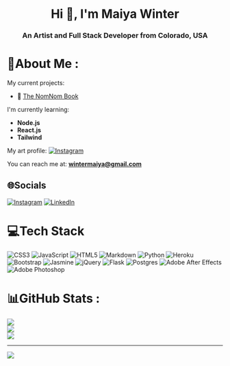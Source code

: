<h1 align="center">Hi 👋, I'm Maiya Winter</h1>
<h3 align="center">An Artist and Full Stack Developer from Colorado, USA</h3>
<!-- <div id="header" align="center">
  <img src="https://media-exp1.licdn.com/dms/image/C5616AQEM71ankJuX-w/profile-displaybackgroundimage-shrink_200_800/0/1644547346037?e=1657756800&v=beta&t=7JnI514YxigkumHB4DfvU9A5ipfooxndlg6P5QjV35M" width=2100"/>
</div> -->

# 💫About Me :
My current projects:

- 📖 [The NomNom Book](https://github.com/WinterMaiya/nomnom_book)

I'm currently learning:
- **Node.js** 
- **React.js**
- **Tailwind**

My art profile:
[![Instagram](https://img.shields.io/badge/Instagram-%23E4405F.svg?logo=Instagram&logoColor=white)](https://instagram.com/maiyawinter)

You can reach me at: **wintermaiya@gmail.com**


## 🌐Socials
[![Instagram](https://img.shields.io/badge/Instagram-%23E4405F.svg?logo=Instagram&logoColor=white)](https://instagram.com/maiyawinter) [![LinkedIn](https://img.shields.io/badge/LinkedIn-%230077B5.svg?logo=linkedin&logoColor=white)](https://linkedin.com/in/maiya-winter) 

# 💻Tech Stack
![CSS3](https://img.shields.io/badge/css3-%231572B6.svg?style=for-the-badge&logo=css3&logoColor=white) ![JavaScript](https://img.shields.io/badge/javascript-%23323330.svg?style=for-the-badge&logo=javascript&logoColor=%23F7DF1E) ![HTML5](https://img.shields.io/badge/html5-%23E34F26.svg?style=for-the-badge&logo=html5&logoColor=white) ![Markdown](https://img.shields.io/badge/markdown-%23000000.svg?style=for-the-badge&logo=markdown&logoColor=white) ![Python](https://img.shields.io/badge/python-3670A0?style=for-the-badge&logo=python&logoColor=ffdd54) ![Heroku](https://img.shields.io/badge/heroku-%23430098.svg?style=for-the-badge&logo=heroku&logoColor=white) ![Bootstrap](https://img.shields.io/badge/bootstrap-%23563D7C.svg?style=for-the-badge&logo=bootstrap&logoColor=white) ![Jasmine](https://img.shields.io/badge/jasmine-%238A4182.svg?style=for-the-badge&logo=jasmine&logoColor=white) ![jQuery](https://img.shields.io/badge/jquery-%230769AD.svg?style=for-the-badge&logo=jquery&logoColor=white) ![Flask](https://img.shields.io/badge/flask-%23000.svg?style=for-the-badge&logo=flask&logoColor=white) ![Postgres](https://img.shields.io/badge/postgres-%23316192.svg?style=for-the-badge&logo=postgresql&logoColor=white) ![Adobe After Effects](https://img.shields.io/badge/Adobe%20After%20Effects-9999FF.svg?style=for-the-badge&logo=Adobe%20After%20Effects&logoColor=white) ![Adobe Photoshop](https://img.shields.io/badge/adobephotoshop-%2331A8FF.svg?style=for-the-badge&logo=adobephotoshop&logoColor=white)
# 📊GitHub Stats :
![](https://github-readme-stats.vercel.app/api?username=WinterMaiya&theme=synthwave&hide_border=true&include_all_commits=false&count_private=true)<br/>
![](https://github-readme-streak-stats.herokuapp.com/?user=WinterMaiya&theme=synthwave&hide_border=true)<br/>
![](https://github-readme-stats.vercel.app/api/top-langs/?username=WinterMaiya&theme=synthwave&hide_border=true&include_all_commits=false&count_private=true&layout=compact)

---
[![](https://visitcount.itsvg.in/api?id=WinterMaiya&icon=0&color=10)](https://visitcount.itsvg.in)

